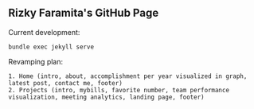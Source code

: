 ## Rizky Faramita's GitHub Page

Current development:

```
bundle exec jekyll serve
```

Revamping plan:

```
1. Home (intro, about, accomplishment per year visualized in graph, latest post, contact me, footer)
2. Projects (intro, mybills, favorite number, team performance visualization, meeting analytics, landing page, footer)
```

